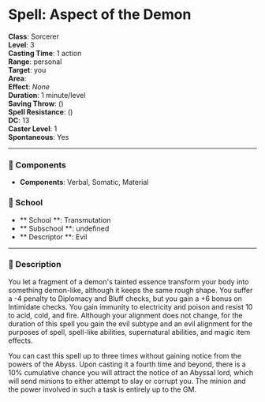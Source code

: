 
# Spell: Aspect of the Demon
**Class**: Sorcerer  
**Level**: 3  
**Casting Time**: 1 action  
**Range**: personal  
**Target**: you  
**Area**:   
**Effect**: _None_  
**Duration**: 1 minute/level  
**Saving Throw**:  ()  
**Spell Resistance**:  ()  
**DC**: 13  
**Caster Level**: 1  
**Spontaneous**: Yes

---

### 🔮 Components
- **Components**: Verbal, Somatic, Material

### 🏫 School
- ** School **: Transmutation
- ** Subschool **: undefined
- ** Descriptor **: Evil
---

### 📜 Description
You let a fragment of a demon's tainted essence transform your body into something demon-like, although it keeps the same rough shape. You suffer a -4 penalty to Diplomacy and Bluff checks, but you gain a +6 bonus on Intimidate checks. You gain immunity to electricity and poison and resist 10 to acid, cold, and fire. Although your alignment does not change, for the duration of this spell you gain the evil subtype and an evil alignment for the purposes of spell, spell-like abilities, supernatural abilities, and magic item effects.

You can cast this spell up to three times without gaining notice from the powers of the Abyss. Upon casting it a fourth time and beyond, there is a 10% cumulative chance you will attract the notice of an Abyssal lord, which will send minions to either attempt to slay or corrupt you. The minion and the power involved in such a task is entirely up to the GM.

